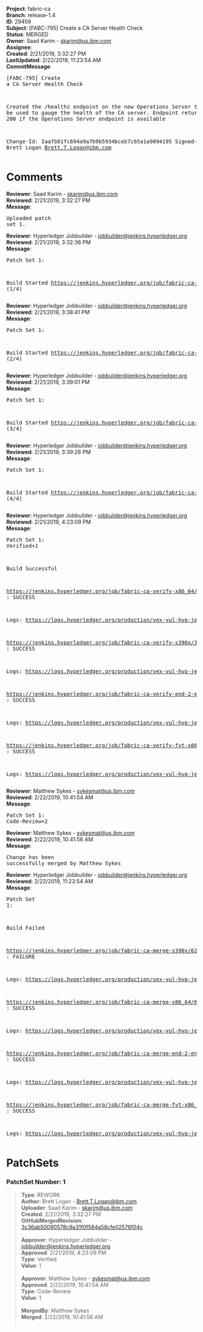 <strong>Project</strong>: fabric-ca<br><strong>Branch</strong>: release-1.4<br><strong>ID</strong>: 29459<br><strong>Subject</strong>: [FABC-795] Create a CA Server Health Check<br><strong>Status</strong>: MERGED<br><strong>Owner</strong>: Saad Karim - skarim@us.ibm.com<br><strong>Assignee</strong>:<br><strong>Created</strong>: 2/21/2019, 3:32:27 PM<br><strong>LastUpdated</strong>: 2/22/2019, 11:23:54 AM<br><strong>CommitMessage</strong>:<br><pre>[FABC-795] Create a CA Server Health Check

Created the /healthz endpoint on the new Operations
Server that can be used to gauge the health of the CA
server. Endpoint returns an http 200 if the Operations
Server endpoint is available

Change-Id: Iaafb81fc694a9a7b9b5934bceb7c65a1a9094195
Signed-off-by: Brett Logan <Brett.T.Logan@ibm.com>
</pre><h1>Comments</h1><strong>Reviewer</strong>: Saad Karim - skarim@us.ibm.com<br><strong>Reviewed</strong>: 2/21/2019, 3:32:27 PM<br><strong>Message</strong>: <pre>Uploaded patch set 1.</pre><strong>Reviewer</strong>: Hyperledger Jobbuilder - jobbuilder@jenkins.hyperledger.org<br><strong>Reviewed</strong>: 2/21/2019, 3:32:36 PM<br><strong>Message</strong>: <pre>Patch Set 1:

Build Started https://jenkins.hyperledger.org/job/fabric-ca-verify-s390x/3774/ (1/4)</pre><strong>Reviewer</strong>: Hyperledger Jobbuilder - jobbuilder@jenkins.hyperledger.org<br><strong>Reviewed</strong>: 2/21/2019, 3:38:41 PM<br><strong>Message</strong>: <pre>Patch Set 1:

Build Started https://jenkins.hyperledger.org/job/fabric-ca-verify-x86_64/3668/ (2/4)</pre><strong>Reviewer</strong>: Hyperledger Jobbuilder - jobbuilder@jenkins.hyperledger.org<br><strong>Reviewed</strong>: 2/21/2019, 3:39:01 PM<br><strong>Message</strong>: <pre>Patch Set 1:

Build Started https://jenkins.hyperledger.org/job/fabric-ca-verify-end-2-end-x86_64/1095/ (3/4)</pre><strong>Reviewer</strong>: Hyperledger Jobbuilder - jobbuilder@jenkins.hyperledger.org<br><strong>Reviewed</strong>: 2/21/2019, 3:39:26 PM<br><strong>Message</strong>: <pre>Patch Set 1:

Build Started https://jenkins.hyperledger.org/job/fabric-ca-verify-fvt-x86_64/54/ (4/4)</pre><strong>Reviewer</strong>: Hyperledger Jobbuilder - jobbuilder@jenkins.hyperledger.org<br><strong>Reviewed</strong>: 2/21/2019, 4:23:09 PM<br><strong>Message</strong>: <pre>Patch Set 1: Verified+1

Build Successful 

https://jenkins.hyperledger.org/job/fabric-ca-verify-x86_64/3668/ : SUCCESS

Logs: https://logs.hyperledger.org/production/vex-yul-hyp-jenkins-3/fabric-ca-verify-x86_64/3668

https://jenkins.hyperledger.org/job/fabric-ca-verify-s390x/3774/ : SUCCESS

Logs: https://logs.hyperledger.org/production/vex-yul-hyp-jenkins-3/fabric-ca-verify-s390x/3774

https://jenkins.hyperledger.org/job/fabric-ca-verify-end-2-end-x86_64/1095/ : SUCCESS

Logs: https://logs.hyperledger.org/production/vex-yul-hyp-jenkins-3/fabric-ca-verify-end-2-end-x86_64/1095

https://jenkins.hyperledger.org/job/fabric-ca-verify-fvt-x86_64/54/ : SUCCESS

Logs: https://logs.hyperledger.org/production/vex-yul-hyp-jenkins-3/fabric-ca-verify-fvt-x86_64/54</pre><strong>Reviewer</strong>: Matthew Sykes - sykesmat@us.ibm.com<br><strong>Reviewed</strong>: 2/22/2019, 10:41:54 AM<br><strong>Message</strong>: <pre>Patch Set 1: Code-Review+2</pre><strong>Reviewer</strong>: Matthew Sykes - sykesmat@us.ibm.com<br><strong>Reviewed</strong>: 2/22/2019, 10:41:56 AM<br><strong>Message</strong>: <pre>Change has been successfully merged by Matthew Sykes</pre><strong>Reviewer</strong>: Hyperledger Jobbuilder - jobbuilder@jenkins.hyperledger.org<br><strong>Reviewed</strong>: 2/22/2019, 11:23:54 AM<br><strong>Message</strong>: <pre>Patch Set 1:

Build Failed 

https://jenkins.hyperledger.org/job/fabric-ca-merge-s390x/624/ : FAILURE

Logs: https://logs.hyperledger.org/production/vex-yul-hyp-jenkins-3/fabric-ca-merge-s390x/624

https://jenkins.hyperledger.org/job/fabric-ca-merge-x86_64/625/ : SUCCESS

Logs: https://logs.hyperledger.org/production/vex-yul-hyp-jenkins-3/fabric-ca-merge-x86_64/625

https://jenkins.hyperledger.org/job/fabric-ca-merge-end-2-end-x86_64/221/ : SUCCESS

Logs: https://logs.hyperledger.org/production/vex-yul-hyp-jenkins-3/fabric-ca-merge-end-2-end-x86_64/221

https://jenkins.hyperledger.org/job/fabric-ca-merge-fvt-x86_64/16/ : SUCCESS

Logs: https://logs.hyperledger.org/production/vex-yul-hyp-jenkins-3/fabric-ca-merge-fvt-x86_64/16</pre><h1>PatchSets</h1><h3>PatchSet Number: 1</h3><blockquote><strong>Type</strong>: REWORK<br><strong>Author</strong>: Brett Logan - Brett.T.Logan@ibm.com<br><strong>Uploader</strong>: Saad Karim - skarim@us.ibm.com<br><strong>Created</strong>: 2/21/2019, 3:32:27 PM<br><strong>GitHubMergedRevision</strong>: [3c36ab50090578c9a31f0f584a58cfe02576f04c](https://github.com/hyperledger-gerrit-archive/fabric-ca/commit/3c36ab50090578c9a31f0f584a58cfe02576f04c)<br><br><strong>Approver</strong>: Hyperledger Jobbuilder - jobbuilder@jenkins.hyperledger.org<br><strong>Approved</strong>: 2/21/2019, 4:23:09 PM<br><strong>Type</strong>: Verified<br><strong>Value</strong>: 1<br><br><strong>Approver</strong>: Matthew Sykes - sykesmat@us.ibm.com<br><strong>Approved</strong>: 2/22/2019, 10:41:54 AM<br><strong>Type</strong>: Code-Review<br><strong>Value</strong>: 1<br><br><strong>MergedBy</strong>: Matthew Sykes<br><strong>Merged</strong>: 2/22/2019, 10:41:56 AM<br><br></blockquote>